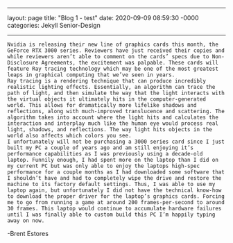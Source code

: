 ___

layout: page
title: "Blog 1 - test"
date: 2020-09-09 08:59:30 -0000
categories: Jekyll Senior-Design

___
    Nvidia is releasing their new line of graphics cards this month, the GeForce RTX 3000 series. Reviewers have just received their copies and while reviewers aren’t able to comment on the cards’ specs due to Non-Disclosure Agreements, the excitement was palpable. These cards will feature Ray tracing technology which may be one of the most greatest leaps in graphical computing that we’ve seen in years.   
    Ray tracing is a rendering technique that can produce incredibly realistic lighting effects. Essentially, an algorithm can trace the path of light, and then simulate the way that the light interacts with the virtual objects it ultimately hits in the computer-generated world. This allows for dramatically more lifelike shadows and reflections, along with much-improved translucence and scattering. The algorithm takes into account where the light hits and calculates the interaction and interplay much like the human eye would process real light, shadows, and reflections. The way light hits objects in the world also affects which colors you see.
    I unfortunately will not be purchasing a 3000 series card since I just built my PC a couple of years ago and am still enjoying it’s performance capabilities as I was previously using a decade-old laptop. Funnily enough, I had spent more on the laptop than I did on my current PC but was only able to enjoy the laptops high-spec performance for a couple months as I had downloaded some software that I shouldn’t have and had to completely wipe the drive and restore the machine to its factory default settings. Thus, I was able to use my laptop again, but unfortunately I did not have the technical know-how to download the proper driver for the laptop’s graphics cards. Forcing me to go from running a game at around 200 frames-per-second to around 30 frames. This laptop would continue to accumulate hardware failures until I was finally able to custom build this PC I’m happily typing away on now. 
-Brent Estores
